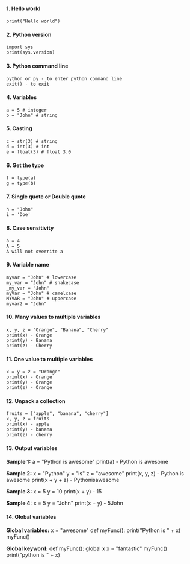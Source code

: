#### 1. Hello world
```
print("Hello world")
```

#### 2. Python version
```
import sys
print(sys.version)
```

#### 3. Python command line
```
python or py - to enter python command line
exit() - to exit
```

#### 4. Variables
```
a = 5 # integer
b = "John" # string
```

#### 5. Casting
```
c = str(3) # string
d = int(3) # int
e = float(3) # float 3.0
```

#### 6. Get the type
```
f = type(a)
g = type(b)
```

#### 7. Single quote or Double quote
```
h = "John"
i = 'Doe'
```

#### 8. Case sensitivity
```
a = 4
A = 5
A will not overrite a
```

#### 9. Variable name
```
myvar = "John" # lowercase
my_var = "John" # snakecase
_my_var = "John"
myVar = "John" # camelcase
MYVAR = "John" # uppercase
myvar2 = "John"
```

#### 10. Many values to multiple variables
```
x, y, z = "Orange", "Banana", "Cherry"
print(x) - Orange
print(y) - Banana
print(z) - Cherry
```

#### 11. One value to multiple variables
```
x = y = z = "Orange"
print(x) - Orange
print(y) - Orange
print(z) - Orange
```

#### 12. Unpack a collection
```
fruits = ["apple", "banana", "cherry"]
x, y, z = fruits
print(x) - apple
print(y) - banana
print(z) - cherry
```

#### 13. Output variables

**Sample 1:**
	a = "Python is awesome"
	print(a) - Python is awesome

**Sample 2:**
	x = "Python"
	y = "is"
	z = "awesome"
	print(x, y, z) - Python is awesome
	print(x + y + z) - Pythonisawesome

**Sample 3:**
	x = 5
	y = 10
	print(x + y) - 15

**Sample 4:**
	x = 5
	y = "John"
	print(x + y) - 5John

#### 14. Global variables

**Global variables:**
	x = "awesome"
	def myFunc():
		print("Python is " + x)
	myFunc()

**Global keyword:**
	def myFunc():
		global x
		x = "fantastic"
	myFunc()
	print("python is " + x)